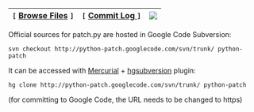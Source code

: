 | `[` [Browse Files](https://code.google.com/p/python-patch/source/browse/) `]` | `[` [Commit Log ](https://code.google.com/p/python-patch/source/list) `]` | [![](https://drone.io/techtonik/python-patch/status.png)](https://drone.io/techtonik/python-patch) |
|:------------------------------------------------------------------------------|:--------------------------------------------------------------------------|:---------------------------------------------------------------------------------------------------|

Official sources for patch.py are hosted in Google Code Subversion:
```
svn checkout http://python-patch.googlecode.com/svn/trunk/ python-patch
```

It can be accessed with [Mercurial](http://mercurial.selenic.com/) + [hgsubversion](https://bitbucket.org/durin42/hgsubversion/) plugin:
```
hg clone http://python-patch.googlecode.com/svn/trunk/ python-patch
```

(for committing to Google Code, the URL needs to be changed to https)